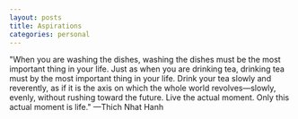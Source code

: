 ```yaml
---
layout: posts
title: Aspirations
categories: personal
---
```

"When you are washing the dishes, washing the dishes must be the most important thing in your life. Just as when you are drinking tea, drinking tea must by the most important thing in your life. Drink your tea slowly and reverently, as if it is the axis on which the whole world revolves—slowly, evenly, without rushing toward the future. Live the actual moment. Only this actual moment is life."
—Thich Nhat Hanh